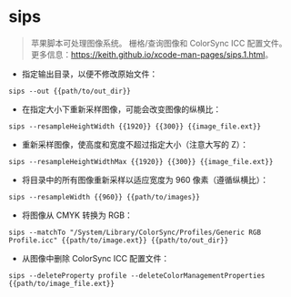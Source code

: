 # sips

> 苹果脚本可处理图像系统。
> 栅格/查询图像和 ColorSync ICC 配置文件。
> 更多信息：<https://keith.github.io/xcode-man-pages/sips.1.html>。

- 指定输出目录，以便不修改原始文件：

`sips --out {{path/to/out_dir}}`

- 在指定大小下重新采样图像，可能会改变图像的纵横比：

`sips --resampleHeightWidth {{1920}} {{300}} {{image_file.ext}}`

- 重新采样图像，使高度和宽度不超过指定大小（注意大写的 Z）：

`sips --resampleHeightWidthMax {{1920}} {{300}} {{image_file.ext}}`

- 将目录中的所有图像重新采样以适应宽度为 960 像素（遵循纵横比）：

`sips --resampleWidth {{960}} {{path/to/images}}`

- 将图像从 CMYK 转换为 RGB：

`sips --matchTo "/System/Library/ColorSync/Profiles/Generic RGB Profile.icc" {{path/to/image.ext}} {{path/to/out_dir}}`

- 从图像中删除 ColorSync ICC 配置文件：

`sips --deleteProperty profile --deleteColorManagementProperties {{path/to/image_file.ext}}`